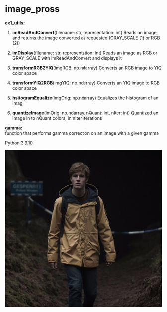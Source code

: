 # image_pross

**ex1_utils:**
1. **imReadAndConvert**(filename: str, representation: int)
   Reads an image, and returns the image converted as requested (GRAY_SCALE (1) or RGB (2))
   
2. **imDisplay**(filename: str, representation: int)
    Reads an image as RGB or GRAY_SCALE with imReadAndConvert and displays it
    
3. **transformRGB2YIQ**(imgRGB: np.ndarray)
    Converts an RGB image to YIQ color space
    
4. **transformYIQ2RGB**(imgYIQ: np.ndarray)
   Converts an YIQ image to RGB color space
   
5. **hsitogramEqualize**(imgOrig: np.ndarray)
    Equalizes the histogram of an imag
    
6. **quantizeImage**(imOrig: np.ndarray, nQuant: int, nIter: int)
    Quantized an image in to nQuant colors, in nIter iterations
    
    
**gamma:**    
function that performs gamma correction on an image with a given gamma

Python 3.9.10

![Alt text](dark.jpg)
